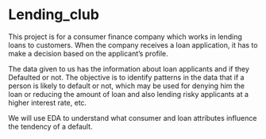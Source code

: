 # Lending_club

This project is for a consumer finance company which works in lending loans to customers. When the company receives a loan application, it has to make a decision based on the applicant’s profile.  

The data given to us has the information about loan applicants and if they Defaulted or not. The objective is to identify patterns in the data that if a person is likely to default or not, which may be used for denying him the loan or reducing the amount of loan and also lending risky applicants at a higher interest rate, etc.

 

We will use EDA to understand what consumer and loan attributes influence the tendency of a default.
